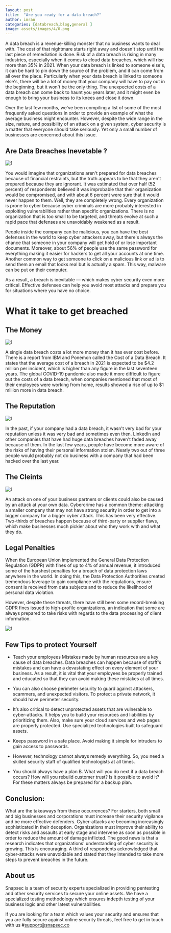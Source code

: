 ```yaml
---
layout: post
title:  "Are you ready for a data breach?"
author: imran
categories: [databreach,blog,general ]
image: assets/images/4/0.png
---
```




A data breach is a revenue-killing monster that no business wants to deal with. The cost of that nightmare starts right away and doesn't stop until the last piece of remediation is done. Risk of a data breach is rising in many industries, especially when it comes to cloud data breaches, which will rise more than 35% in 2021. When your data breach is linked to someone else's, it can be hard to pin down the source of the problem, and it can come from all over the place. Particularly when your data breach is linked to someone else's, there will be a lot of money that your company will have to pay out in the beginning, but it won't be the only thing. The unexpected costs of a data breach can come back to haunt you years later, and it might even be enough to bring your business to its knees and close it down. 

Over the last few months, we've been compiling a list of some of the most frequently asked questions in order to provide an example of what the average business might encounter. However, despite the wide range in the size, nature, and possibility of an attack on a given system, cyber security is a matter that everyone should take seriously. Yet only a small number of businesses are concerned about this issue.



## Are Data Breaches Inevetable ? 

![1](/blog/assets/images/4/1.png)



You would imagine that organizations aren't prepared for data breaches because of financial restraints, but the truth appears to be that they aren't prepared because they are ignorant. It was estimated that over half (52 percent) of respondents believed it was improbable that their organization would be compromised, and with about 6 percent were sure that it would never happen to them. 
Well, they are completely wrong. Every organization is prone to cyber because cyber criminals are more probably interested in exploiting vulnerabilities rather than specific organizations. There is no organization that is too small to be targeted, and threats evolve at such a rapid pace that defenses are unavoidably weakened as a result. 


People inside the company can be malicious, you can have the best defenses in the world to keep cyber attackers away, but there's always the chance that someone in your company will get hold of or lose important documents.
Moreover, about 56% of people use the same password for everything making it easier for hackers to get all your accounts at one time. Another common way to get someone to click on a malicious link or ad is to send them an email that looks real but is actually a spam. This way, malware can be put on their computer. 

As a result, a breach is inevitable — which makes cyber security even more critical. Effective defenses can help you avoid most attacks and prepare you for situations where you have no choice. 




# What it take to get breached

## The Money

![1](/blog/assets/images/4/3.png)



A single data breach costs a lot more money than it has ever cost before. There is a report from IBM and Ponemon called the Cost of a Data Breach. It states that the average cost of a breach in 2021 is expected to be $4.2 million per incident, which is higher than any figure in the last seventeen years. The global COVID-19 pandemic also made it more difficult to figure out the costs of a data breach, when companies mentioned that most of their employees were working from home, results showed a rise of up to $1 million more in data breach.



## The Reputation

![1](/blog/assets/images/4/4.png)


In the past, if your company had a data breach, it wasn't very bad for your reputation unless it was very bad and sometimes even then. LinkedIn and other companies that have had huge data breaches haven't faded away because of them. In the last few years, people have become more aware of the risks of having their personal information stolen. Nearly two out of three people would probably not do business with a company that had been hacked over the last year. 



## The Cleints 

![1](/blog/assets/images/4/5.png)


An attack on one of your business partners or clients could also be caused by an attack at your own data. Cybercrime has a common theme: attacking a smaller company that may not have strong security in order to get into a bigger company for a bigger cyber attack. This has been very effective. Two-thirds of breaches happen because of third-party or supplier flaws, which make businesses much pickier about who they work with and what they do. 


## Legal Penalties

When the European Union implemented the General Data Protection Regulation (GDPR) with fines of up to 4% of annual revenue, it introduced some of the harshest penalties for a breach of data protection laws anywhere in the world. In doing this, the Data Protection Authorities created tremendous leverage to gain compliance with the regulations, ensure consent is received from data subjects and to reduce the likelihood of personal data violation.

However, despite these threats, there have still been some record-breaking GDPR fines issued to high-profile organizations, an indication that some are always prepared to take risks with regards to the data processing of client information.

![1](/blog/assets/images/4/6.png)



## Few Tips to protect Yourself 

- Teach your employees Mistakes made by human resources are a key cause of data breaches. Data breaches can happen because of staff's mistakes and can have a devastating effect on every element of your business. As a result, it is vital that your employees be properly trained and educated so that they can avoid making these mistakes at all times. 

- You can also choose perimeter security to guard against attackers, scammers, and unexpected visitors. To protect a private network, it should have perimeter security. 

- It’s also critical to detect unprotected assets that are vulnerable to cyber-attacks. It helps you to build your resources and liabilities by prioritizing them. 
Also, make sure your cloud services and web pages are properly protected. Use specialized technologies built to safeguard assets. 

- Keeps password in a safe place. Avoid making it simple for intruders to gain access to passwords. 

- However, technology cannot always remedy everything. So, you need a skilled security staff of qualified technologists at all times. 

- You should always have a plan B. What will you do next if a data breach occurs? How will you rebuild customer trust? Is it possible to avoid it? For these matters always be prepared for a backup plan. 



## Conclusion: 

What are the takeaways from these occurrences? For starters, both small and big businesses and corporations must increase their security vigilance and be more effective defenders. Cyber-attacks are becoming increasingly sophisticated in their deception. Organizations must improve their ability to detect risks and assaults at early stage and intervene as soon as possible in order to reduce the amount of damage inflicted. The good news is that a research indicates that organizations' understanding of cyber security is growing. This is encouraging. A third of respondents acknowledged that cyber-attacks were unavoidable and stated that they intended to take more steps to prevent breaches in the future. 


## About us

Snapsec is a team of security experts specialized in providing pentesting and other security services to secure your online assets. We have a specialized testing methodology which ensures indepth testing of your business logic and other latest vulnerabilities. 

 If you are looking for a team which values your security and ensures that you are fully secure against online security threats, feel free to get in touch with us #[support@snapsec.co](mailto:support@snapsec.co)
